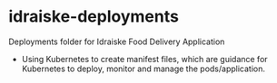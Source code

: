 # idraiske-deployments
Deployments folder for Idraiske Food Delivery Application
- Using Kubernetes to create manifest files, which are guidance for Kubernetes to deploy, monitor and manage the pods/application.
